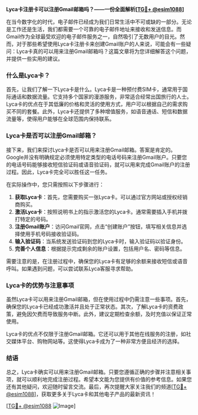 **Lyca卡注册卡可以注册Gmail邮箱吗？——一份全面解析[[TG💪+ @esim1088](https://t.me/s/esim1088)]**

在当今数字化的时代，电子邮件已经成为我们日常生活中不可或缺的一部分。无论是工作还是生活，我们都需要一个可靠的电子邮件地址来接收和发送信息。而Gmail作为全球最受欢迎的电子邮件服务之一，自然吸引了无数用户的目光。然而，对于那些希望使用Lyca卡注册卡来创建Gmail账户的人来说，可能会有一些疑问：Lyca卡真的可以用来注册Gmail邮箱吗？这篇文章将为您详细解答这个问题，并提供一些实用的建议。

### 什么是Lyca卡？

首先，让我们了解一下Lyca卡是什么。Lyca卡是一种预付费SIM卡，通常用于国际通话和数据流量。它支持多个国家的漫游服务，非常适合经常出国旅行的人士。Lyca卡的优点在于其低廉的价格和灵活的使用方式，用户可以根据自己的需求购买不同的套餐。此外，Lyca卡还提供了多种增值服务，如语音通话、短信和数据流量等，使得用户能够在全球范围内保持联系。

### Lyca卡是否可以注册Gmail邮箱？

接下来，我们来探讨Lyca卡是否可以用来注册Gmail邮箱。答案是肯定的。Google并没有明确规定必须使用特定类型的电话号码来注册Gmail账户。只要您的电话号码能够接收短信验证码或语音验证码，就可以用来完成Gmail账户的注册过程。因此，Lyca卡完全可以胜任这一任务。

在实际操作中，您只需按照以下步骤进行：

1. **获取Lyca卡**：首先，您需要购买一张Lyca卡。可以通过官方网站或授权经销商购买。
2. **激活Lyca卡**：按照说明书上的指示激活您的Lyca卡。通常需要插入手机并拨打特定的号码。
3. **注册Gmail账户**：访问Gmail官网，点击“创建账户”按钮，填写相关信息并选择使用手机号码接收验证码。
4. **输入验证码**：当系统发送验证码到您的Lyca卡时，输入验证码以验证身份。
5. **完善个人信息**：根据提示完成剩余的账户设置，包括用户名、密码等信息。

需要注意的是，在注册过程中，确保您的Lyca卡有足够的余额来接收短信或语音呼叫。如果遇到问题，可以尝试联系Lyca客服寻求帮助。

### Lyca卡的优势与注意事项

虽然Lyca卡可以用来注册Gmail邮箱，但在使用过程中仍需注意一些事项。首先，确保您的Lyca卡已经成功激活并且处于正常状态。其次，了解Lyca卡的资费政策，避免因欠费而导致服务中断。此外，建议定期检查余额，及时充值以保证正常使用。

Lyca卡的优点不仅限于注册Gmail邮箱。它还可以用于其他在线服务的注册，如社交媒体平台、购物网站等。这使得Lyca卡成为了一种非常方便且经济的选择。

### 结语

总之，Lyca卡确实可以用来注册Gmail邮箱。只要您遵循正确的步骤并注意相关事项，就可以顺利地完成注册过程。希望本文能为您提供有价值的参考信息。如果您还有其他疑问，欢迎随时留言交流。最后，再次提醒大家关注我们的频道[[TG💪+ @esim1088](https://t.me/s/esim1088)]，获取更多关于Lyca卡和其他电子产品的最新资讯！

[[TG💪+ @esim1088](https://t.me/s/esim1088) ![Image](https://i.postimg.cc/4NQfJmqS/Snipaste-2025-05-13-00-14-12.png)]